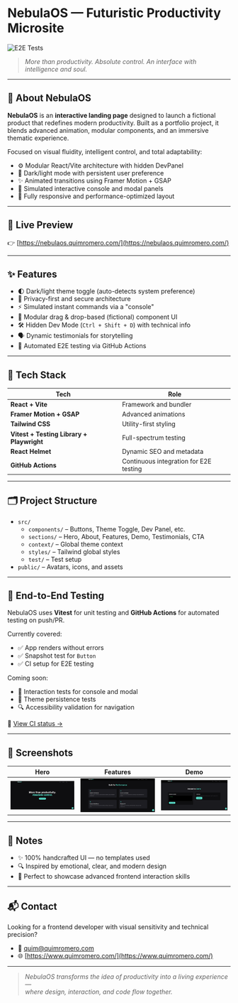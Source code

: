 # NebulaOS — Futuristic Productivity Microsite

![E2E Tests](https://github.com/quim-romero/nebulaos/actions/workflows/e2e.yml/badge.svg)

> _More than productivity. Absolute control. An interface with intelligence and soul._

---

## 🧭 About NebulaOS

**NebulaOS** is an **interactive landing page** designed to launch a fictional product that redefines modern productivity. Built as a portfolio project, it blends advanced animation, modular components, and an immersive thematic experience.

Focused on visual fluidity, intelligent control, and total adaptability:

- ⚙️ Modular React/Vite architecture with hidden DevPanel
- 🌙 Dark/light mode with persistent user preference
- ✨ Animated transitions using Framer Motion + GSAP
- 🧠 Simulated interactive console and modal panels
- 📐 Fully responsive and performance-optimized layout

---

## 🚀 Live Preview

👉 [https://nebulaos.quimromero.com/](https://nebulaos.quimromero.com/)

---

## ✨ Features

- 🌓 Dark/light theme toggle (auto-detects system preference)
- 🔐 Privacy-first and secure architecture
- ⚡ Simulated instant commands via a "console"
- 🧩 Modular drag & drop-based (fictional) component UI
- 🛠️ Hidden Dev Mode (`Ctrl + Shift + D`) with technical info
- 🗣️ Dynamic testimonials for storytelling
- 🧪 Automated E2E testing via GitHub Actions

---

## 🧠 Tech Stack

| Tech                                      | Role                                   |
| ----------------------------------------- | -------------------------------------- |
| **React + Vite**                          | Framework and bundler                  |
| **Framer Motion + GSAP**                  | Advanced animations                    |
| **Tailwind CSS**                          | Utility-first styling                  |
| **Vitest + Testing Library + Playwright** | Full-spectrum testing                  |
| **React Helmet**                          | Dynamic SEO and metadata               |
| **GitHub Actions**                        | Continuous integration for E2E testing |

---

## 🗂 Project Structure

- `src/`
  - `components/` – Buttons, Theme Toggle, Dev Panel, etc.
  - `sections/` – Hero, About, Features, Demo, Testimonials, CTA
  - `context/` – Global theme context
  - `styles/` – Tailwind global styles
  - `test/` – Test setup
- `public/` – Avatars, icons, and assets

---

## 🧪 End-to-End Testing

NebulaOS uses **Vitest** for unit testing and **GitHub Actions** for automated testing on push/PR.

Currently covered:

- ✅ App renders without errors
- ✅ Snapshot test for `Button`
- ✅ CI setup for E2E testing

Coming soon:

- 🧪 Interaction tests for console and modal
- 🌙 Theme persistence tests
- 🔍 Accessibility validation for navigation

🧪 [View CI status →](https://github.com/quim-romero/nebulaos/actions)

---

## 📸 Screenshots

| Hero                            | Features                                | Demo                            |
| ------------------------------- | --------------------------------------- | ------------------------------- |
| ![Hero](./screenshots/hero.png) | ![Features](./screenshots/features.png) | ![Demo](./screenshots/demo.png) |

---

## 🧩 Notes

- ✨ 100% handcrafted UI — no templates used
- 🔍 Inspired by emotional, clear, and modern design
- 🧪 Perfect to showcase advanced frontend interaction skills

---

## 📬 Contact

Looking for a frontend developer with visual sensitivity and technical precision?

- 📧 quim@quimromero.com
- 🌐 [https://www.quimromero.com/](https://www.quimromero.com/)

---

> _NebulaOS transforms the idea of productivity into a living experience —  
> where design, interaction, and code flow together._
